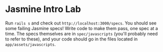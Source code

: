 # Jasmine Intro Lab

Run `rails s` and check out `http://localhost:3000/specs`. You should see some failing Jasmine specs! Write code to make them pass, one spec at a time. The specs themselves are in `spec/javascripts` (you'll probably need to refer to these), and your code should go in the files located in `app/assets/javascripts`.
